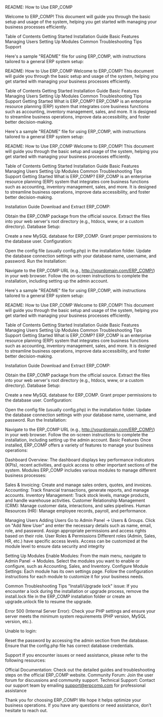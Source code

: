 README: How to Use ERP_COMP

Welcome to ERP_COMP! This document will guide you through the basic setup and usage of the system, helping you get started with managing your business processes efficiently.

Table of Contents
Getting Started
Installation Guide
Basic Features
Managing Users
Setting Up Modules
Common Troubleshooting Tips
Support


Here's a sample "README" file for using ERP_COMP, with instructions tailored to a general ERP system setup:

README: How to Use ERP_COMP
Welcome to ERP_COMP! This document will guide you through the basic setup and usage of the system, helping you get started with managing your business processes efficiently.

Table of Contents
Getting Started
Installation Guide
Basic Features
Managing Users
Setting Up Modules
Common Troubleshooting Tips
Support
Getting Started
What is ERP_COMP?
ERP_COMP is an enterprise resource planning (ERP) system that integrates core business functions such as accounting, inventory management, sales, and more. It is designed to streamline business operations, improve data accessibility, and foster better decision-making.


Here's a sample "README" file for using ERP_COMP, with instructions tailored to a general ERP system setup:

README: How to Use ERP_COMP
Welcome to ERP_COMP! This document will guide you through the basic setup and usage of the system, helping you get started with managing your business processes efficiently.

Table of Contents
Getting Started
Installation Guide
Basic Features
Managing Users
Setting Up Modules
Common Troubleshooting Tips
Support
Getting Started
What is ERP_COMP?
ERP_COMP is an enterprise resource planning (ERP) system that integrates core business functions such as accounting, inventory management, sales, and more. It is designed to streamline business operations, improve data accessibility, and foster better decision-making.

Installation Guide
Download and Extract ERP_COMP:

Obtain the ERP_COMP package from the official source.
Extract the files into your web server's root directory (e.g., htdocs, www, or a custom directory).
Database Setup:

Create a new MySQL database for ERP_COMP.
Grant proper permissions to the database user.
Configuration:

Open the config file (usually config.php) in the installation folder.
Update the database connection settings with your database name, username, and password.
Run the Installation:

Navigate to the ERP_COMP URL (e.g., http://yourdomain.com/ERP_COMP/) in your web browser.
Follow the on-screen instructions to complete the installation, including setting up the admin account.



Here's a sample "README" file for using ERP_COMP, with instructions tailored to a general ERP system setup:

README: How to Use ERP_COMP
Welcome to ERP_COMP! This document will guide you through the basic setup and usage of the system, helping you get started with managing your business processes efficiently.

Table of Contents
Getting Started
Installation Guide
Basic Features
Managing Users
Setting Up Modules
Common Troubleshooting Tips
Support
Getting Started
What is ERP_COMP?
ERP_COMP is an enterprise resource planning (ERP) system that integrates core business functions such as accounting, inventory management, sales, and more. It is designed to streamline business operations, improve data accessibility, and foster better decision-making.

Installation Guide
Download and Extract ERP_COMP:

Obtain the ERP_COMP package from the official source.
Extract the files into your web server's root directory (e.g., htdocs, www, or a custom directory).
Database Setup:

Create a new MySQL database for ERP_COMP.
Grant proper permissions to the database user.
Configuration:

Open the config file (usually config.php) in the installation folder.
Update the database connection settings with your database name, username, and password.
Run the Installation:

Navigate to the ERP_COMP URL (e.g., http://yourdomain.com/ERP_COMP/) in your web browser.
Follow the on-screen instructions to complete the installation, including setting up the admin account.
Basic Features
Once installed, ERP_COMP offers a variety of features to manage your business operations:

Dashboard
Overview: The dashboard displays key performance indicators (KPIs), recent activities, and quick access to other important sections of the system.
Modules
ERP_COMP includes various modules to manage different business processes:

Sales & Invoicing: Create and manage sales orders, quotes, and invoices.
Accounting: Track financial transactions, generate reports, and manage accounts.
Inventory Management: Track stock levels, manage products, and handle warehouse activities.
Customer Relationship Management (CRM): Manage customer data, interactions, and sales pipelines.
Human Resources (HR): Manage employee records, payroll, and performance.

Managing Users
Adding Users
Go to Admin Panel → Users & Groups.
Click on "Add New User" and enter the necessary details such as name, email, role, and password.
Assign appropriate permissions and access rights based on their role.
User Roles & Permissions
Different roles (Admin, Sales, HR, etc.) have specific access levels.
Access can be customized at the module level to ensure data security and integrity

Setting Up Modules
Enable Modules:
From the main menu, navigate to Admin Panel → Modules.
Select the modules you want to enable or configure, such as Accounting, Sales, and Inventory.
Configure Module Settings:
Each module has its own settings page. Follow the configuration instructions for each module to customize it for your business needs.


Common Troubleshooting Tips
"Install/Upgrade lock" issue: If you encounter a lock during the installation or upgrade process, remove the install.lock file in the ERP_COMP installation folder or create an upgrade.unlock file to resume the upgrade.

Error 500 (Internal Server Error): Check your PHP settings and ensure your server meets the minimum system requirements (PHP version, MySQL version, etc.).

Unable to login:

Reset the password by accessing the admin section from the database.
Ensure that the config.php file has correct database credentials.




Support
If you encounter issues or need assistance, please refer to the following resources:

Official Documentation: Check out the detailed guides and troubleshooting steps on the official ERP_COMP website.
Community Forum: Join the user forum for discussions and community support.
Technical Support: Contact our support team by emailing support@erpcomp.com for professional assistance




Thank you for choosing ERP_COMP! We hope it helps optimize your business operations. If you have any questions or need assistance, don’t hesitate to reach out.

